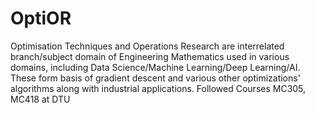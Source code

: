 # OptiOR
Optimisation Techniques and Operations Research are interrelated branch/subject domain of Engineering Mathematics used in various domains, including Data Science/Machine Learning/Deep Learning/AI. These form basis of gradient descent and various other optimizations' algorithms along with industrial applications. Followed Courses MC305, MC418 at DTU
